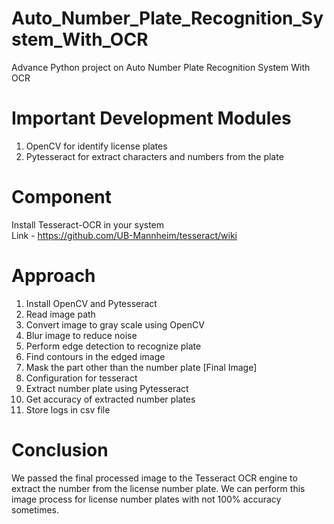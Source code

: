 # Auto_Number_Plate_Recognition_System_With_OCR
Advance Python project on Auto Number Plate Recognition System With OCR

# Important Development Modules
1. OpenCV for identify license plates
2. Pytesseract for extract characters and numbers from the plate

# Component
Install Tesseract-OCR in your system<br />
Link - https://github.com/UB-Mannheim/tesseract/wiki

# Approach

1. Install OpenCV and Pytesseract
2. Read image path
3. Convert image to gray scale using OpenCV
4. Blur image to reduce noise 
5. Perform edge detection to recognize plate
6. Find contours in the edged image
7. Mask the part other than the number plate [Final Image]
8. Configuration for tesseract
9. Extract number plate using Pytesseract
10. Get accuracy of extracted number plates
11. Store logs in csv file

# Conclusion
We passed the final processed image to the Tesseract OCR engine to extract the number from the license number plate. We can perform this image process for license number plates with not 100% accuracy sometimes.
